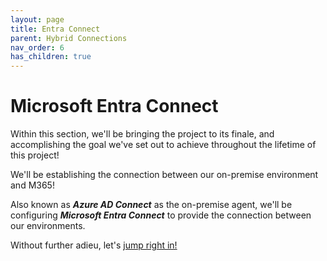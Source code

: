 ```yaml
---
layout: page
title: Entra Connect
parent: Hybrid Connections
nav_order: 6
has_children: true
---
```




# Microsoft Entra Connect

Within this section, we'll be bringing the project to its finale, and accomplishing the goal we've set out to achieve throughout the lifetime of this project!  

We'll be establishing the connection between our on-premise environment and M365!  

Also known as ***Azure AD Connect*** as the on-premise agent, we'll be configuring ***Microsoft Entra Connect*** to provide the connection between our environments.  

Without further adieu, let's [jump right in!]


[jump right in!]: /projects/project01/project01_children/project01_entra-connect-prep
